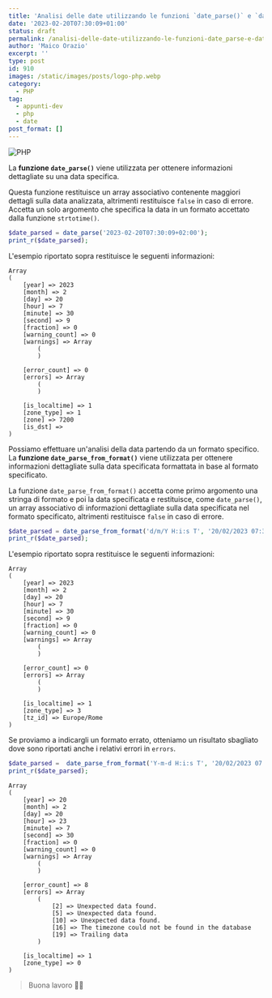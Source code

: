 ```yaml
---
title: 'Analisi delle date utilizzando le funzioni `date_parse()` e `date_parse_from_format()`'
date: '2023-02-20T07:30:09+01:00'
status: draft
permalink: /analisi-delle-date-utilizzando-le-funzioni-date_parse-e-date_parse_from_format
author: 'Maico Orazio'
excerpt: ''
type: post
id: 910
images: /static/images/posts/logo-php.webp
category:
  - PHP
tag:
  - appunti-dev
  - php
  - date
post_format: []
---
```


![PHP](/static/images/posts/logo-php.webp)

La **funzione `date_parse()`** viene utilizzata per ottenere informazioni dettagliate su una data specifica.

Questa funzione restituisce un array associativo contenente maggiori dettagli sulla data analizzata,
altrimenti restituisce `false` in caso di errore.
Accetta un solo argomento che specifica la data in un formato accettato dalla funzione `strtotime()`.

```php
$date_parsed = date_parse('2023-02-20T07:30:09+02:00');
print_r($date_parsed);
```

L'esempio riportato sopra restituisce le seguenti informazioni:

```shell
Array
(
    [year] => 2023
    [month] => 2
    [day] => 20
    [hour] => 7
    [minute] => 30
    [second] => 9
    [fraction] => 0
    [warning_count] => 0
    [warnings] => Array
        (
        )

    [error_count] => 0
    [errors] => Array
        (
        )

    [is_localtime] => 1
    [zone_type] => 1
    [zone] => 7200
    [is_dst] =>
)
```

Possiamo effettuare un'analisi della data partendo da un formato specifico.
La **funzione `date_parse_from_format()`** viene utilizzata per ottenere informazioni dettagliate sulla data specificata
formattata in base al formato specificato.

La funzione `date_parse_from_format()` accetta come primo argomento una stringa di formato e poi la data specificata e
restituisce, come `date_parse()`, un array associativo di informazioni dettagliate sulla data specificata nel formato specificato,
altrimenti restituisce `false` in caso di errore.

```php
$date_parsed = date_parse_from_format('d/m/Y H:i:s T', '20/02/2023 07:30:09 Europe/Rome');
print_r($date_parsed);
```

L'esempio riportato sopra restituisce le seguenti informazioni:

```shell
Array
(
    [year] => 2023
    [month] => 2
    [day] => 20
    [hour] => 7
    [minute] => 30
    [second] => 9
    [fraction] => 0
    [warning_count] => 0
    [warnings] => Array
        (
        )

    [error_count] => 0
    [errors] => Array
        (
        )

    [is_localtime] => 1
    [zone_type] => 3
    [tz_id] => Europe/Rome
)
```

Se proviamo a indicargli un formato errato, otteniamo un risultato sbagliato dove sono riportati anche i relativi errori in `errors`.

```php
$date_parsed =  date_parse_from_format('Y-m-d H:i:s T', '20/02/2023 07:30:09 Europe/Rome');
print_r($date_parsed);
```

```shell
Array
(
    [year] => 20
    [month] => 2
    [day] => 20
    [hour] => 23
    [minute] => 7
    [second] => 30
    [fraction] => 0
    [warning_count] => 0
    [warnings] => Array
        (
        )

    [error_count] => 8
    [errors] => Array
        (
            [2] => Unexpected data found.
            [5] => Unexpected data found.
            [10] => Unexpected data found.
            [16] => The timezone could not be found in the database
            [19] => Trailing data
        )

    [is_localtime] => 1
    [zone_type] => 0
)
```

> Buona lavoro 👨‍💻
